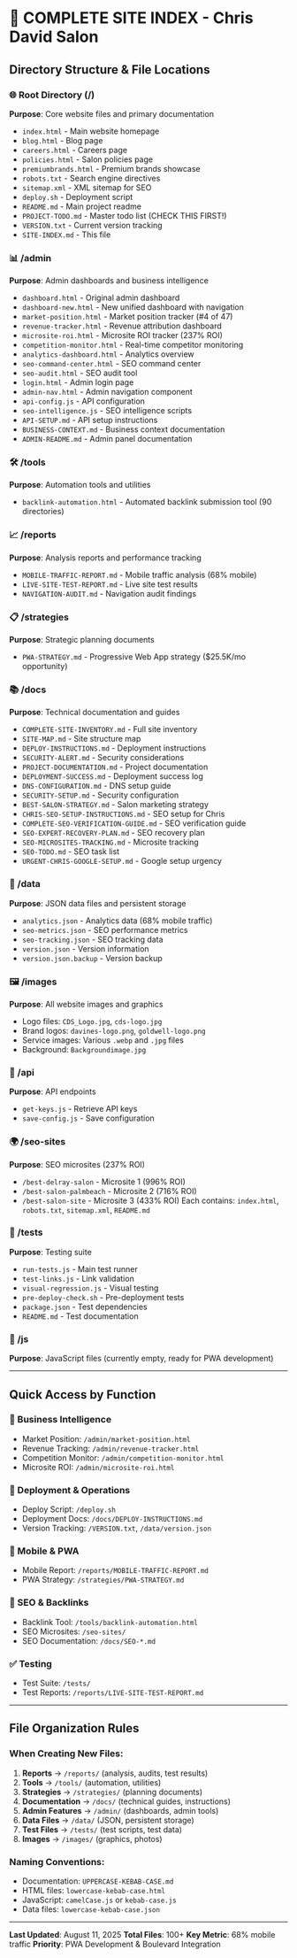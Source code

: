 # 📁 COMPLETE SITE INDEX - Chris David Salon

## Directory Structure & File Locations

### 🌐 Root Directory (/)
**Purpose**: Core website files and primary documentation
- `index.html` - Main website homepage
- `blog.html` - Blog page
- `careers.html` - Careers page  
- `policies.html` - Salon policies page
- `premiumbrands.html` - Premium brands showcase
- `robots.txt` - Search engine directives
- `sitemap.xml` - XML sitemap for SEO
- `deploy.sh` - Deployment script
- `README.md` - Main project readme
- `PROJECT-TODO.md` - Master todo list (CHECK THIS FIRST!)
- `VERSION.txt` - Current version tracking
- `SITE-INDEX.md` - This file

### 📊 /admin
**Purpose**: Admin dashboards and business intelligence
- `dashboard.html` - Original admin dashboard
- `dashboard-new.html` - New unified dashboard with navigation
- `market-position.html` - Market position tracker (#4 of 47)
- `revenue-tracker.html` - Revenue attribution dashboard
- `microsite-roi.html` - Microsite ROI tracker (237% ROI)
- `competition-monitor.html` - Real-time competitor monitoring
- `analytics-dashboard.html` - Analytics overview
- `seo-command-center.html` - SEO command center
- `seo-audit.html` - SEO audit tool
- `login.html` - Admin login page
- `admin-nav.html` - Admin navigation component
- `api-config.js` - API configuration
- `seo-intelligence.js` - SEO intelligence scripts
- `API-SETUP.md` - API setup instructions
- `BUSINESS-CONTEXT.md` - Business context documentation
- `ADMIN-README.md` - Admin panel documentation

### 🛠️ /tools
**Purpose**: Automation tools and utilities
- `backlink-automation.html` - Automated backlink submission tool (90 directories)

### 📈 /reports  
**Purpose**: Analysis reports and performance tracking
- `MOBILE-TRAFFIC-REPORT.md` - Mobile traffic analysis (68% mobile)
- `LIVE-SITE-TEST-REPORT.md` - Live site test results
- `NAVIGATION-AUDIT.md` - Navigation audit findings

### 📋 /strategies
**Purpose**: Strategic planning documents
- `PWA-STRATEGY.md` - Progressive Web App strategy ($25.5K/mo opportunity)

### 📚 /docs
**Purpose**: Technical documentation and guides
- `COMPLETE-SITE-INVENTORY.md` - Full site inventory
- `SITE-MAP.md` - Site structure map
- `DEPLOY-INSTRUCTIONS.md` - Deployment instructions
- `SECURITY-ALERT.md` - Security considerations
- `PROJECT-DOCUMENTATION.md` - Project documentation
- `DEPLOYMENT-SUCCESS.md` - Deployment success log
- `DNS-CONFIGURATION.md` - DNS setup guide
- `SECURITY-SETUP.md` - Security configuration
- `BEST-SALON-STRATEGY.md` - Salon marketing strategy
- `CHRIS-SEO-SETUP-INSTRUCTIONS.md` - SEO setup for Chris
- `COMPLETE-SEO-VERIFICATION-GUIDE.md` - SEO verification guide
- `SEO-EXPERT-RECOVERY-PLAN.md` - SEO recovery plan
- `SEO-MICROSITES-TRACKING.md` - Microsite tracking
- `SEO-TODO.md` - SEO task list
- `URGENT-CHRIS-GOOGLE-SETUP.md` - Google setup urgency

### 💾 /data
**Purpose**: JSON data files and persistent storage
- `analytics.json` - Analytics data (68% mobile traffic)
- `seo-metrics.json` - SEO performance metrics
- `seo-tracking.json` - SEO tracking data
- `version.json` - Version information
- `version.json.backup` - Version backup

### 🖼️ /images
**Purpose**: All website images and graphics
- Logo files: `CDS_Logo.jpg`, `cds-logo.jpg`
- Brand logos: `davines-logo.png`, `goldwell-logo.png`
- Service images: Various `.webp` and `.jpg` files
- Background: `Backgroundimage.jpg`

### 🔌 /api
**Purpose**: API endpoints
- `get-keys.js` - Retrieve API keys
- `save-config.js` - Save configuration

### 🌍 /seo-sites
**Purpose**: SEO microsites (237% ROI)
- `/best-delray-salon` - Microsite 1 (996% ROI)
- `/best-salon-palmbeach` - Microsite 2 (716% ROI)
- `/best-salon-site` - Microsite 3 (433% ROI)
Each contains: `index.html`, `robots.txt`, `sitemap.xml`, `README.md`

### 🧪 /tests
**Purpose**: Testing suite
- `run-tests.js` - Main test runner
- `test-links.js` - Link validation
- `visual-regression.js` - Visual testing
- `pre-deploy-check.sh` - Pre-deployment tests
- `package.json` - Test dependencies
- `README.md` - Test documentation

### 📝 /js
**Purpose**: JavaScript files (currently empty, ready for PWA development)

---

## Quick Access by Function

### 🎯 Business Intelligence
- Market Position: `/admin/market-position.html`
- Revenue Tracking: `/admin/revenue-tracker.html`
- Competition Monitor: `/admin/competition-monitor.html`
- Microsite ROI: `/admin/microsite-roi.html`

### 🚀 Deployment & Operations
- Deploy Script: `/deploy.sh`
- Deployment Docs: `/docs/DEPLOY-INSTRUCTIONS.md`
- Version Tracking: `/VERSION.txt`, `/data/version.json`

### 📱 Mobile & PWA
- Mobile Report: `/reports/MOBILE-TRAFFIC-REPORT.md`
- PWA Strategy: `/strategies/PWA-STRATEGY.md`

### 🔗 SEO & Backlinks
- Backlink Tool: `/tools/backlink-automation.html`
- SEO Microsites: `/seo-sites/`
- SEO Documentation: `/docs/SEO-*.md`

### ✅ Testing
- Test Suite: `/tests/`
- Test Reports: `/reports/LIVE-SITE-TEST-REPORT.md`

---

## File Organization Rules

### When Creating New Files:
1. **Reports** → `/reports/` (analysis, audits, test results)
2. **Tools** → `/tools/` (automation, utilities)
3. **Strategies** → `/strategies/` (planning documents)
4. **Documentation** → `/docs/` (technical guides, instructions)
5. **Admin Features** → `/admin/` (dashboards, admin tools)
6. **Data Files** → `/data/` (JSON, persistent storage)
7. **Test Files** → `/tests/` (test scripts, test data)
8. **Images** → `/images/` (graphics, photos)

### Naming Conventions:
- Documentation: `UPPERCASE-KEBAB-CASE.md`
- HTML files: `lowercase-kebab-case.html`
- JavaScript: `camelCase.js` or `kebab-case.js`
- Data files: `lowercase-kebab-case.json`

---

**Last Updated**: August 11, 2025
**Total Files**: 100+
**Key Metric**: 68% mobile traffic
**Priority**: PWA Development & Boulevard Integration